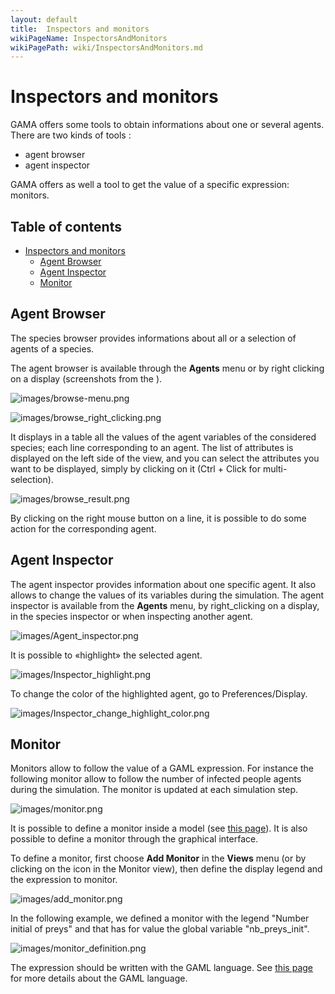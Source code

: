 ```yaml
---
layout: default
title:  Inspectors and monitors
wikiPageName: InspectorsAndMonitors
wikiPagePath: wiki/InspectorsAndMonitors.md
---
```


# Inspectors and monitors

GAMA offers some tools to obtain informations about one or several agents. There are two kinds of tools :
* agent browser
* agent inspector

GAMA offers as well a tool to get the value of a specific expression: monitors.

## Table of contents 

* [Inspectors and monitors](#inspectors-and-monitors)
	* [Agent Browser](#agent-browser)
	* [Agent Inspector](#agent-inspector)
	* [Monitor](#monitor)


## Agent Browser
The species browser provides informations about all or a selection of agents of a species.

The agent browser is available through the **Agents** menu or by right clicking on a display (screenshots from the ).

![images/browse-menu.png](resources/images/runningExperiments/browse-menu.png)


![images/browse_right_clicking.png](resources/images/runningExperiments/browse_right_clicking.png)


It displays in a table all the values of the agent variables of the considered species; each line corresponding to an agent. The list of attributes is displayed on the left side of the view, and you can select the attributes you want to be displayed, simply by clicking on it (Ctrl + Click for multi-selection).

![images/browse_result.png](resources/images/runningExperiments/browse_result.png)


By clicking on the right mouse button on a line, it is possible to do some action for the corresponding agent.





## Agent Inspector
The agent inspector provides information about one specific agent. It also allows to change the values of its variables during the simulation. The agent inspector is available from the **Agents** menu, by right\_clicking on a display, in the species inspector or when inspecting another agent.

![images/Agent_inspector.png](resources/images/runningExperiments/Agent_inspector.png)

It is possible to «highlight» the selected agent.

![images/Inspector_highlight.png](resources/images/runningExperiments/Inspector_highlight.png)

To change the color of the highlighted agent, go to Preferences/Display.

![images/Inspector_change_highlight_color.png](resources/images/runningExperiments/Inspector_change_highlight_color.png)



## Monitor
Monitors allow to follow the value of a GAML expression. For instance the following monitor allow to follow the number of infected people agents during the simulation. The monitor is updated at each simulation step.

![images/monitor.png](resources/images/runningExperiments/monitor.png)



It is possible to define a monitor inside a model (see [this page](DefiningMonitorsAndInspectors)). It is also possible to define a monitor through the graphical interface.

To define a monitor, first choose **Add Monitor** in the **Views** menu (or by clicking on the icon in the Monitor view), then define the display legend and the expression to monitor.

![images/add_monitor.png](resources/images/runningExperiments/add_monitor.png)

In the following example, we defined a monitor with the legend "Number initial of preys" and that has for value the global variable "nb_preys_init".

![images/monitor_definition.png](resources/images/runningExperiments/monitor_definition.png)

The expression should be written with the GAML language. See [this page](GamlReference) for more details about the GAML language.
